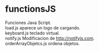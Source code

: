 # functionsJS
Funciones Java Script.  
load.js aparece un logo de cargando.  
keyboard.js teclado virtual.  
notify.js Modificacion de http://notifyjs.com.  
orderArrayObjetcs.js  ordena objetos.  
